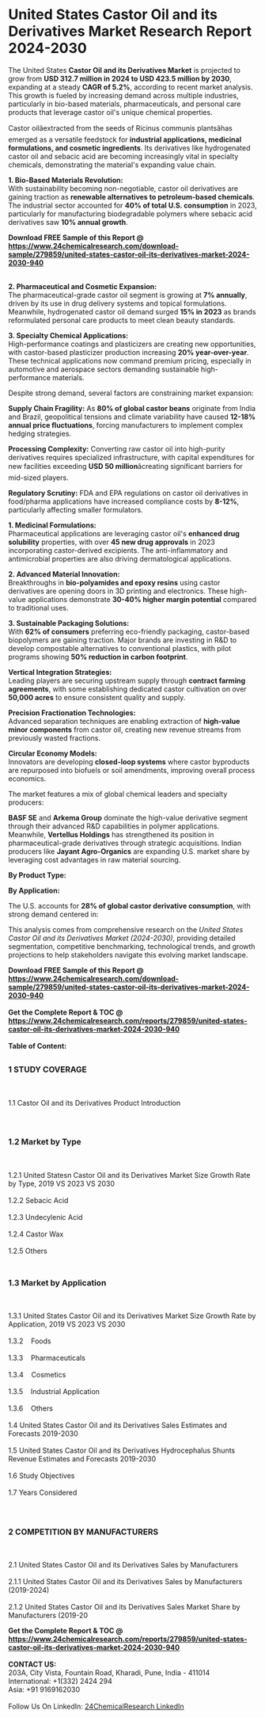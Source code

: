 <h1>United States Castor Oil and its Derivatives Market Research Report 2024-2030</h1><p>The United States <strong>Castor Oil and its Derivatives Market</strong> is projected to grow from <strong>USD 312.7 million in 2024 to USD 423.5 million by 2030</strong>, expanding at a steady <strong>CAGR of 5.2%</strong>, according to recent market analysis. This growth is fueled by increasing demand across multiple industries, particularly in bio-based materials, pharmaceuticals, and personal care products that leverage castor oil's unique chemical properties.</p><p>Castor oilâextracted from the seeds of Ricinus communis plantsâhas emerged as a versatile feedstock for <strong>industrial applications, medicinal formulations, and cosmetic ingredients</strong>. Its derivatives like hydrogenated castor oil and sebacic acid are becoming increasingly vital in specialty chemicals, demonstrating the material's expanding value chain.</p><p><strong>1. Bio-Based Materials Revolution:</strong><br>
With sustainability becoming non-negotiable, castor oil derivatives are gaining traction as <strong>renewable alternatives to petroleum-based chemicals</strong>. The industrial sector accounted for <strong>40% of total U.S. consumption</strong> in 2023, particularly for manufacturing biodegradable polymers where sebacic acid derivatives saw <strong>10% annual growth</strong>.</p><div><b>Download FREE Sample of this Report @ 
            <a href="https://www.24chemicalresearch.com/download-sample/279859/united-states-castor-oil-its-derivatives-market-2024-2030-940">
            https://www.24chemicalresearch.com/download-sample/279859/united-states-castor-oil-its-derivatives-market-2024-2030-940</a></b></div><br><p><strong>2. Pharmaceutical and Cosmetic Expansion:</strong><br>
The pharmaceutical-grade castor oil segment is growing at <strong>7% annually</strong>, driven by its use in drug delivery systems and topical formulations. Meanwhile, hydrogenated castor oil demand surged <strong>15% in 2023</strong> as brands reformulated personal care products to meet clean beauty standards.</p><p><strong>3. Specialty Chemical Applications:</strong><br>
High-performance coatings and plasticizers are creating new opportunities, with castor-based plasticizer production increasing <strong>20% year-over-year</strong>. These technical applications now command premium pricing, especially in automotive and aerospace sectors demanding sustainable high-performance materials.</p><p>Despite strong demand, several factors are constraining market expansion:</p><p><strong>Supply Chain Fragility:</strong> As <strong>80% of global castor beans</strong> originate from India and Brazil, geopolitical tensions and climate variability have caused <strong>12-18% annual price fluctuations</strong>, forcing manufacturers to implement complex hedging strategies.</p><p><strong>Processing Complexity:</strong> Converting raw castor oil into high-purity derivatives requires specialized infrastructure, with capital expenditures for new facilities exceeding <strong>USD 50 million</strong>âcreating significant barriers for mid-sized players.</p><p><strong>Regulatory Scrutiny:</strong> FDA and EPA regulations on castor oil derivatives in food/pharma applications have increased compliance costs by <strong>8-12%</strong>, particularly affecting smaller formulators.</p><p><strong>1. Medicinal Formulations:</strong><br>
Pharmaceutical applications are leveraging castor oil's <strong>enhanced drug solubility</strong> properties, with over <strong>45 new drug approvals</strong> in 2023 incorporating castor-derived excipients. The anti-inflammatory and antimicrobial properties are also driving dermatological applications.</p><p><strong>2. Advanced Material Innovation:</strong><br>
Breakthroughs in <strong>bio-polyamides and epoxy resins</strong> using castor derivatives are opening doors in 3D printing and electronics. These high-value applications demonstrate <strong>30-40% higher margin potential</strong> compared to traditional uses.</p><p><strong>3. Sustainable Packaging Solutions:</strong><br>
With <strong>62% of consumers</strong> preferring eco-friendly packaging, castor-based biopolymers are gaining traction. Major brands are investing in R&amp;D to develop compostable alternatives to conventional plastics, with pilot programs showing <strong>50% reduction in carbon footprint</strong>.</p><p><strong>Vertical Integration Strategies:</strong><br>
	Leading players are securing upstream supply through <strong>contract farming agreements</strong>, with some establishing dedicated castor cultivation on over <strong>50,000 acres</strong> to ensure consistent quality and supply.</p><p><strong>Precision Fractionation Technologies:</strong><br>
	Advanced separation techniques are enabling extraction of <strong>high-value minor components</strong> from castor oil, creating new revenue streams from previously wasted fractions.</p><p><strong>Circular Economy Models:</strong><br>
	Innovators are developing <strong>closed-loop systems</strong> where castor byproducts are repurposed into biofuels or soil amendments, improving overall process economics.</p><p>The market features a mix of global chemical leaders and specialty producers:</p><p><strong>BASF SE</strong> and <strong>Arkema Group</strong> dominate the high-value derivative segment through their advanced R&amp;D capabilities in polymer applications. Meanwhile, <strong>Vertellus Holdings</strong> has strengthened its position in pharmaceutical-grade derivatives through strategic acquisitions. Indian producers like <strong>Jayant Agro-Organics</strong> are expanding U.S. market share by leveraging cost advantages in raw material sourcing.</p><p><strong>By Product Type:</strong></p><p><strong>By Application:</strong></p><p>The U.S. accounts for <strong>28% of global castor derivative consumption</strong>, with strong demand centered in:</p><p>This analysis comes from comprehensive research on the <em>United States Castor Oil and its Derivatives Market (2024-2030)</em>, providing detailed segmentation, competitive benchmarking, technological trends, and growth projections to help stakeholders navigate this evolving market landscape.</p><div><b>Download FREE Sample of this Report @ 
            <a href="https://www.24chemicalresearch.com/download-sample/279859/united-states-castor-oil-its-derivatives-market-2024-2030-940">
            https://www.24chemicalresearch.com/download-sample/279859/united-states-castor-oil-its-derivatives-market-2024-2030-940</a></b></div><br><div><b>Get the Complete Report & TOC @ 
            <a href="https://www.24chemicalresearch.com/reports/279859/united-states-castor-oil-its-derivatives-market-2024-2030-940">
            https://www.24chemicalresearch.com/reports/279859/united-states-castor-oil-its-derivatives-market-2024-2030-940</a></b></div><br>
            <b>Table of Content:</b><p><h2><span style="font-size:16px"><strong>1 STUDY COVERAGE</strong></span></h2><br />
<p>1.1 Castor Oil and its Derivatives Product Introduction</p><br />
<h2><span style="font-size:16px"><strong>1.2 Market by Type</strong></span></h2><br />
<p>1.2.1 United Statesn Castor Oil and its Derivatives Market Size Growth Rate by Type, 2019 VS 2023 VS 2030<br /><br />
1.2.2 Sebacic Acid&nbsp;&nbsp; &nbsp;<br /><br />
1.2.3 Undecylenic Acid<br /><br />
1.2.4 Castor Wax<br /><br />
1.2.5 Others<br /><br />
<h2><span style="font-size:16px"><strong>1.3 Market by Application</strong></span></h2><br />
<p>1.3.1 United States Castor Oil and its Derivatives Market Size Growth Rate by Application, 2019 VS 2023 VS 2030<br /><br />
1.3.2&nbsp;&nbsp; &nbsp;Foods<br /><br />
1.3.3&nbsp;&nbsp; &nbsp;Pharmaceuticals<br /><br />
1.3.4&nbsp;&nbsp; &nbsp;Cosmetics<br /><br />
1.3.5&nbsp;&nbsp; &nbsp;Industrial Application<br /><br />
1.3.6&nbsp;&nbsp; &nbsp;Others<br /><br />
1.4 United States Castor Oil and its Derivatives Sales Estimates and Forecasts 2019-2030<br /><br />
1.5 United States Castor Oil and its Derivatives Hydrocephalus Shunts Revenue Estimates and Forecasts 2019-2030<br /><br />
1.6 Study Objectives<br /><br />
1.7 Years Considered</p><br />
<h2><span style="font-size:16px"><strong>2 COMPETITION BY MANUFACTURERS</strong></span></h2><br />
<p>2.1 United States Castor Oil and its Derivatives Sales by Manufacturers<br /><br />
2.1.1 United States Castor Oil and its Derivatives Sales by Manufacturers (2019-2024)<br /><br />
2.1.2 United States Castor Oil and its Derivatives Sales Market Share by Manufacturers (2019-20</p><div><b>Get the Complete Report & TOC @ 
            <a href="https://www.24chemicalresearch.com/reports/279859/united-states-castor-oil-its-derivatives-market-2024-2030-940">
            https://www.24chemicalresearch.com/reports/279859/united-states-castor-oil-its-derivatives-market-2024-2030-940</a></b></div><br><b>CONTACT US:</b><br>
            203A, City Vista, Fountain Road, Kharadi, Pune, India - 411014<br>
            International: +1(332) 2424 294<br>
            Asia: +91 9169162030 <br><br>
            Follow Us On LinkedIn: <a href="https://www.linkedin.com/company/24chemicalresearch/">24ChemicalResearch LinkedIn</a>